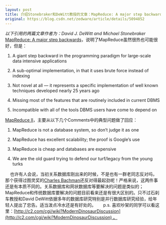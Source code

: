 ```yaml
---
layout: post
title: 介绍Stonebraker和DeWitt教授的文章：MapReduce: A major step backwards
original: https://blog.csdn.net/zedware/article/details/5094852
---
```

*以下引用的两篇文章作者为：David J. DeWitt and Michael Stonebraker* 
[MapReduce: A major step backwards](http://databasecolumn.vertica.com/database-innovation/mapreduce-a-major-step-backwards/ "MapReduce: A major step backwards")，说明了MapReduce虽然很热也可能很好，但是： 
1. A giant step backward in the programming paradigm for large-scale data intensive applications  

2. A sub-optimal implementation, in that it uses brute force instead of indexing
3. Not novel at all — it represents a specific implementation of well known techniques developed nearly 25 years ago
4. Missing most of the features that are routinely included in current DBMS 
5. Incompatible with all of the tools DBMS users have come to depend on

[MapReduce II](http://databasecolumn.vertica.com/database-innovation/mapreduce-ii/ "MapReduce II")，主要从以下几个Comments中的典型问题做了回应：
1. MapReduce is not a database system, so don’t judge it as one  

2. MapReduce has excellent scalability; the proof is Google’s use 
3. MapReduce is cheap and databases are expensive 
4. We are the old guard trying to defend our turf/legacy from the young turks

    也许有人会说，当初关系数据库刚出来的时候，不是也有一群老同志反对吗，那个获得过图灵奖的[Charles Bachman](http://en.wikipedia.org/wiki/Charles_Bachman)还反对得最起劲呢！严格来说，这两件事还是有本质不同的。关系数据库和网状数据库等要解决的问题是类似的；MapReduce和传统数据库要解决的问题目前看来还是有很大区别的。只不过石刹车教授和David DeWitt依据多年的数据库研究特别是并行数据库研究经验，给年轻人提出了忠告。适当泼点冷水还是有好处的。
 
   p.s. 喜欢吵架的同学可以看这里：[http://c2.com/cgi/wiki?ModernDinosaurDiscussion](http://c2.com/cgi/wiki?ModernDinosaurDiscussion) 。
 
